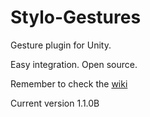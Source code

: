 # Stylo-Gestures
Gesture plugin for Unity.

Easy integration. Open source.

Remember to check the [wiki](https://github.com/Rckdrigo/Stylo-Gestures/wiki)


Current version 1.1.0B

